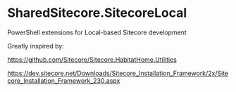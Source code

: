 # SharedSitecore.SitecoreLocal

PowerShell extensions for Local-based Sitecore development

Greatly inspired by: 

https://github.com/Sitecore/Sitecore.HabitatHome.Utilities

https://dev.sitecore.net/Downloads/Sitecore_Installation_Framework/2x/Sitecore_Installation_Framework_230.aspx
